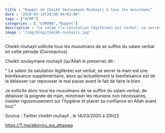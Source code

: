 ```yaml
---
title : "Rappel de Cheikh Souleymane Rouhayli à tous les musulmans"
date : "2020-03-14T20:00:46+02:00"
tags : ["ACMP"]
categories : [ "CORONA","Rappel"]
description : "Le salam (la salutation légiférée) est verbal, se serrer la main est une bienfaisance supplémentaire,  alors qu'actuellement la bienfaisance est de la délaisser car repousser le mal passe avant le fait de faire le bien."
image : "/img/blog/cheikh-rouhaili.jpg"
---
```


Cheikh rouhayli sollicite tous les musulmans de se suffire du salam verbal en cette période (Coronavirus)

Cheikh soulaymane rouhayli (qu'Allah le preserve) dit :

" Le salam (la salutation légiférée) est verbal, se serrer la main est une bienfaisance supplémentaire,  alors qu'actuellement la bienfaisance est de la délaisser car repousser le mal passe avant le fait de faire le bien.

Je sollicite donc tous les musulmans de se suffire du salam verbal, de délaisser la poignée de main, minimiser les réunions non nécessaires, insister rigoureusement sur l'hygiène et placer sa confiance en Allah avant tout."

Source : Twitter cheikh rouhayli , le 14/03/2020 à 20h22

https://T.me/albirrou_wa_attaqwa
